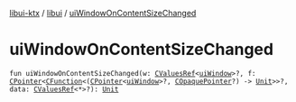 [libui-ktx](../index.md) / [libui](index.md) / [uiWindowOnContentSizeChanged](./ui-window-on-content-size-changed.md)

# uiWindowOnContentSizeChanged

`fun uiWindowOnContentSizeChanged(w: `[`CValuesRef`](../kotlinx.cinterop/-c-values-ref/index.md)`<`[`uiWindow`](ui-window.md)`>?, f: `[`CPointer`](../kotlinx.cinterop/-c-pointer/index.md)`<`[`CFunction`](../kotlinx.cinterop/-c-function/index.md)`<(`[`CPointer`](../kotlinx.cinterop/-c-pointer/index.md)`<`[`uiWindow`](ui-window.md)`>?, `[`COpaquePointer`](../kotlinx.cinterop/-c-opaque-pointer.md)`?) -> `[`Unit`](https://kotlinlang.org/api/latest/jvm/stdlib/kotlin/-unit/index.html)`>>?, data: `[`CValuesRef`](../kotlinx.cinterop/-c-values-ref/index.md)`<*>?): `[`Unit`](https://kotlinlang.org/api/latest/jvm/stdlib/kotlin/-unit/index.html)